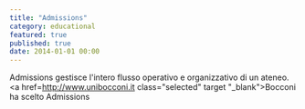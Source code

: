 ```yaml
---
title: "Admissions"
category: educational
featured: true
published: true
date: 2014-01-01 00:00
---
```

Admissions gestisce l'intero flusso operativo e organizzativo di un ateneo.
<a href=http://www.unibocconi.it class="selected" target "_blank">Bocconi</a> ha scelto Admissions
